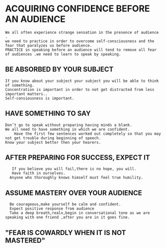 # ACQUIRING CONFIDENCE BEFORE AN AUDIENCE
    
    We all often experience strange sensation in the presence of audience .
    we need to practice in order to overcome self-consciousness and the fear that paralyzes us before audience.
    PRACTICE in speaking before an audience will tend to remove all fear of audiences .we need to learn to speak by speaking.

## BE ABSORBED BY YOUR SUBJECT
 	If you know about your subject your subject you will be able to think of something.
	Concentration is important in order to not get distracted from less important matters..
	Self-consiousness is important.
	
## HAVE SOMETHING TO SAY
	Don’t go to speak without preparing having minds a blank.
	We all need to have something in which we are confident.
        Have the first few sentences worked out completely so that you may not get trouble during beginning of speech.
	Know your subject better then your hearers.

## AFTER PREPARING FOR SUCCESS, EXPECT IT
       If you believe you will fail,there is no hope, you will.
       Have faith in ourselves.
      Anyone who thoroughly knows himself must feel true humility.
  
## ASSUME MASTERY OVER YOUR AUDIENCE
      Be courageous,make yourself be calm and confident.
      Expect positive response from audience
      Take a deep breath,realx,begin in conversational tone as we are speaking with one friend ,after you are in it goes fine.

## "FEAR IS COWARDLY WHEN IT IS NOT MASTERED"

   

